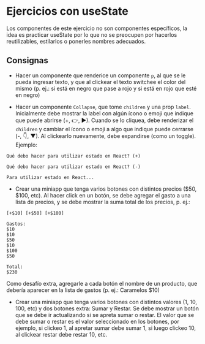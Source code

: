 # Ejercicios con useState

Los componentes de este ejercicio no son componentes específicos, la idea es practicar useState por lo que no se preocupen por hacerlos reutilizables, estilarlos o ponerles nombres adecuados.

## Consignas

- Hacer un componente que renderice un componente `p`, al que se le pueda ingresar texto, y que al clickear el texto switchee el color del mismo (p. ej.: si está en negro que pase a rojo y si está en rojo que esté en negro)

- Hacer un componente `Collapse`, que tome `children` y una prop `label`. Inicialmente debe mostrar la label con algún ícono o emoji que indique que puede abrirse (+, 👉, ▶). Cuando se lo cliquea, debe renderizar el `children` y cambiar el ícono o emoji a algo que indique puede cerrarse (-, 👇, ▼). Al clickearlo nuevamente, debe expandirse (como un toggle). Ejemplo:

```
Qué debo hacer para utilizar estado en React? (+)
```

```
Qué debo hacer para utilizar estado en React? (-)

Para utilizar estado en React...
```

- Crear una miniapp que tenga varios botones con distintos precios ($50, $100, etc). Al hacer click en un botón, se debe agregar el gasto a una lista de precios, y se debe mostrar la suma total de los precios, p. ej.:

```
[+$10] [+$50] [+$100]

Gastos:
$10
$10
$50
$10
$100
$50

Total:
$230
```

Como desafío extra, agregarle a cada botón el nombre de un producto, que debería aparecer en la lista de gastos (p. ej.: Caramelos $10)

- Crear una miniapp que tenga varios botones con distintos valores (1, 10, 100, etc) y dos botones extra: Sumar y Restar. Se debe mostrar un botón que se debe ir actualizando si se apreta sumar o restar. El valor que se debe sumar o restar es el valor seleccionado en los botones, por ejemplo, si clickeo 1, al apretar sumar debe sumar 1, si luego clickeo 10, al clickear restar debe restar 10, etc.
